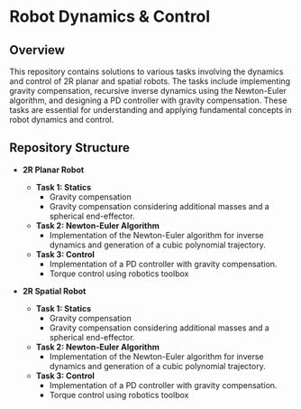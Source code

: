 # Robot Dynamics & Control

## Overview
This repository contains solutions to various tasks involving the dynamics and control of 2R planar and spatial robots. The tasks include implementing gravity compensation, recursive inverse dynamics using the Newton-Euler algorithm, and designing a PD controller with gravity compensation. These tasks are essential for understanding and applying fundamental concepts in robot dynamics and control.
## Repository Structure
- **2R Planar Robot**
  - **Task 1: Statics**
    - Gravity compensation 
    - Gravity compensation considering additional masses and a spherical end-effector.
  - **Task 2: Newton-Euler Algorithm**
    - Implementation of the Newton-Euler algorithm for inverse dynamics and generation of a cubic polynomial trajectory.
  - **Task 3: Control**
    - Implementation of a PD controller with gravity compensation.
    - Torque control using robotics toolbox

- **2R Spatial Robot**
  - **Task 1: Statics**
    - Gravity compensation 
    - Gravity compensation considering additional masses and a spherical end-effector.
  - **Task 2: Newton-Euler Algorithm**
    - Implementation of the Newton-Euler algorithm for inverse dynamics and generation of a cubic polynomial trajectory.
  - **Task 3: Control**
    - Implementation of a PD controller with gravity compensation.
    - Torque control using robotics toolbox
